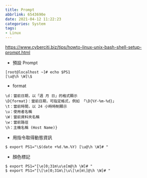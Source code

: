 ```yaml
---
title: Prompt
abbrlink: 6543690e
date: 2021-04-12 11:22:23
categories: System
tags:
- Linux
---
```

https://www.cyberciti.biz/tips/howto-linux-unix-bash-shell-setup-prompt.html

* 預設 Prompt
```
[root@localhost ~]# echo $PS1
[\u@\h \W]\$
```
* format
```
\d：當前日期，以「週 月 日」的格式顯示
\D{format}：當前日期，可指定格式，例如 「\D{%Y-%m-%d}」
\t：當前時間，以 24 小時時制顯示
\u：使用者名稱
\W：當前資料夾名稱
\w：當前路徑
\h：主機名稱 (Host Name)}
```
* 用指令取得動態資訊
```
$ export PS1="\$(date +%d.%m.%Y) [\u@\h \W]# "
```
* 顏色標記
```
$ export PS1="[\e[0;31m\u\e[m@\h \W]# "
$ export PS1="[\[\e[0;31m\]\u\[\e[m\]@\h \W]# "
```